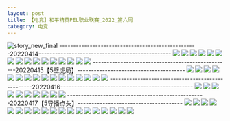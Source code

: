 ```yaml
---
layout: post
title: 【电竞】和平精英PEL职业联赛_2022_第六周
category: 电竞
---
```

![story_new_final](http://rab41f8zg.hd-bkt.clouddn.com/img/story_new_final_0322.png)
--------------------------------------------------20220414------------------------------------------------
![](http://rab41f8zg.hd-bkt.clouddn.com/img/pel-220414-1.png)
![](http://rab41f8zg.hd-bkt.clouddn.com/img/pel-220414-2.png)
![](http://rab41f8zg.hd-bkt.clouddn.com/img/pel-220414-3.png)
![](http://rab41f8zg.hd-bkt.clouddn.com/img/pel-220414-4.png)
![](http://rab41f8zg.hd-bkt.clouddn.com/img/pel-220414-5.png)
![](http://rab41f8zg.hd-bkt.clouddn.com/img/pel-220414-6.png)
![](http://rab41f8zg.hd-bkt.clouddn.com/img/pel-220414-7.png)
![](http://rab41f8zg.hd-bkt.clouddn.com/img/pel-220414-8.png)
![](http://rab41f8zg.hd-bkt.clouddn.com/img/pel-220414-9.png)
![](http://rab41f8zg.hd-bkt.clouddn.com/img/pel-220414-10.png)
![](http://rab41f8zg.hd-bkt.clouddn.com/img/pel-220414-11.png)
![](http://rab41f8zg.hd-bkt.clouddn.com/img/pel-220414-12.png)
![](http://rab41f8zg.hd-bkt.clouddn.com/img/pel-220414-13.png)
![](http://rab41f8zg.hd-bkt.clouddn.com/img/pel-220414-14.png)
![](http://rab41f8zg.hd-bkt.clouddn.com/img/pel-220414-15.png)
![](http://rab41f8zg.hd-bkt.clouddn.com/img/pel-220414-16.png)
--------------------------------------------------20220415【5壁虎局】---------------------------------------
![](http://rab41f8zg.hd-bkt.clouddn.com/img/pel-220415-1.png)
![](http://rab41f8zg.hd-bkt.clouddn.com/img/pel-220415-2.png)
![](http://rab41f8zg.hd-bkt.clouddn.com/img/pel-220415-3.png)
![](http://rab41f8zg.hd-bkt.clouddn.com/img/pel-220415-4.png)
![](http://rab41f8zg.hd-bkt.clouddn.com/img/pel-220415-5.png)
![](http://rab41f8zg.hd-bkt.clouddn.com/img/pel-220415-6.png)
![](http://rab41f8zg.hd-bkt.clouddn.com/img/pel-220415-7.png)
![](http://rab41f8zg.hd-bkt.clouddn.com/img/pel-220415-8.png)
![](http://rab41f8zg.hd-bkt.clouddn.com/img/pel-220415-9.png)
![](http://rab41f8zg.hd-bkt.clouddn.com/img/pel-220415-10.png)
![](http://rab41f8zg.hd-bkt.clouddn.com/img/pel-220415-11.png)
![](http://rab41f8zg.hd-bkt.clouddn.com/img/pel-220415-12.png)
![](http://rab41f8zg.hd-bkt.clouddn.com/img/pel-220415-16.jpg)
![](http://rab41f8zg.hd-bkt.clouddn.com/img/pel-220415-13.png)
![](http://rab41f8zg.hd-bkt.clouddn.com/img/pel-220415-14.png)
![](http://rab41f8zg.hd-bkt.clouddn.com/img/pel-220415-15.png)
--------------------------------------------------20220416------------------------------------------------
![](http://rab41f8zg.hd-bkt.clouddn.com/img/pel-220416-1.png)
![](http://rab41f8zg.hd-bkt.clouddn.com/img/pel-220416-2.png)
![](http://rab41f8zg.hd-bkt.clouddn.com/img/pel-220416-3.png)
![](http://rab41f8zg.hd-bkt.clouddn.com/img/pel-220416-4.png)
![](http://rab41f8zg.hd-bkt.clouddn.com/img/pel-220416-5.png)
![](http://rab41f8zg.hd-bkt.clouddn.com/img/pel-220416-6.png)
![](http://rab41f8zg.hd-bkt.clouddn.com/img/pel-220416-7.png)
![](http://rab41f8zg.hd-bkt.clouddn.com/img/pel-220416-8.png)
![](http://rab41f8zg.hd-bkt.clouddn.com/img/pel-220416-9.png)
![](http://rab41f8zg.hd-bkt.clouddn.com/img/pel-220416-10.png)
--------------------------------------------------20220417【5导播点头】--------------------------------------
![](http://rab41f8zg.hd-bkt.clouddn.com/img/pel-220417-1.png)
![](http://rab41f8zg.hd-bkt.clouddn.com/img/pel-220417-2.png)
![](http://rab41f8zg.hd-bkt.clouddn.com/img/pel-220417-3.png)
![](http://rab41f8zg.hd-bkt.clouddn.com/img/pel-220417-4.png)
![](http://rab41f8zg.hd-bkt.clouddn.com/img/pel-220417-5.png)
![](http://rab41f8zg.hd-bkt.clouddn.com/img/pel-220417-6.png)
![](http://rab41f8zg.hd-bkt.clouddn.com/img/pel-220417-7.png)
![](http://rab41f8zg.hd-bkt.clouddn.com/img/pel-220417-8.png)
![](http://rab41f8zg.hd-bkt.clouddn.com/img/pel-220417-9.png)
![](http://rab41f8zg.hd-bkt.clouddn.com/img/pel-220417-10.png)
![](http://rab41f8zg.hd-bkt.clouddn.com/img/pel-220417-11.png)
![](http://rab41f8zg.hd-bkt.clouddn.com/img/pel-220417-12.png)
![](http://rab41f8zg.hd-bkt.clouddn.com/img/pel-220417-16.jpg)
![](http://rab41f8zg.hd-bkt.clouddn.com/img/pel-220417-13.png)
![](http://rab41f8zg.hd-bkt.clouddn.com/img/pel-220417-14.png)
![](http://rab41f8zg.hd-bkt.clouddn.com/img/pel-220417-15.png)
![](http://rab41f8zg.hd-bkt.clouddn.com/img/pel-220417-16.png)
![](http://rab41f8zg.hd-bkt.clouddn.com/img/pel-220417-17.png)
![](http://rab41f8zg.hd-bkt.clouddn.com/img/pel-220417-18.png)

  




